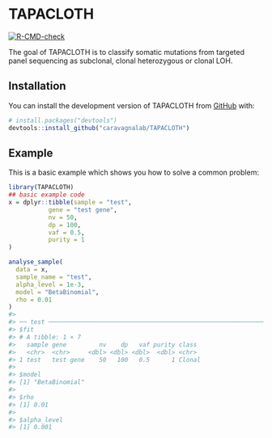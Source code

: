 
<!-- README.md is generated from README.Rmd. Please edit that file -->

# TAPACLOTH

<!-- badges: start -->

[![R-CMD-check](https://github.com/caravagnalab/TAPACLOTH/actions/workflows/R-CMD-check.yaml/badge.svg)](https://github.com/caravagnalab/TAPACLOTH/actions/workflows/R-CMD-check.yaml)
<!-- badges: end -->

The goal of TAPACLOTH is to classify somatic mutations from targeted
panel sequencing as subclonal, clonal heterozygous or clonal LOH.

## Installation

You can install the development version of TAPACLOTH from
[GitHub](https://github.com/) with:

``` r
# install.packages("devtools")
devtools::install_github("caravagnalab/TAPACLOTH")
```

## Example

This is a basic example which shows you how to solve a common problem:

``` r
library(TAPACLOTH)
## basic example code
x = dplyr::tibble(sample = "test",
           gene = "test gene",
           nv = 50,
           dp = 100,
           vaf = 0.5,
           purity = 1
)

analyse_sample(
  data = x,
  sample_name = "test",
  alpha_level = 1e-3,
  model = "BetaBinomial",
  rho = 0.01
)
#> 
#> ── test ────────────────────────────────────────────────────────────────────────
#> $fit
#> # A tibble: 1 × 7
#>   sample gene         nv    dp   vaf purity class 
#>   <chr>  <chr>     <dbl> <dbl> <dbl>  <dbl> <chr> 
#> 1 test   test gene    50   100   0.5      1 Clonal
#> 
#> $model
#> [1] "BetaBinomial"
#> 
#> $rho
#> [1] 0.01
#> 
#> $alpha_level
#> [1] 0.001
```
